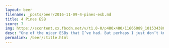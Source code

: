 ```yaml
---
layout: beer
filename: _posts/beer/2016-11-09-4-pines-esb.md
title: 4 Pines ESB
score: 7
img: https://scontent.xx.fbcdn.net/v/t1.0-0/p480x480/11666089_10153438038438745_5192310955658972737_n.jpg?oh=0e8ae5b701797c25b5bdcd3972cc0824&oe=591EE2B4
desc: "One of the nicer ESBs that I’ve had. But perhaps I just don’t know what an ESB is supposed to taste like"
permalink: /beer/:title.html
---
```

